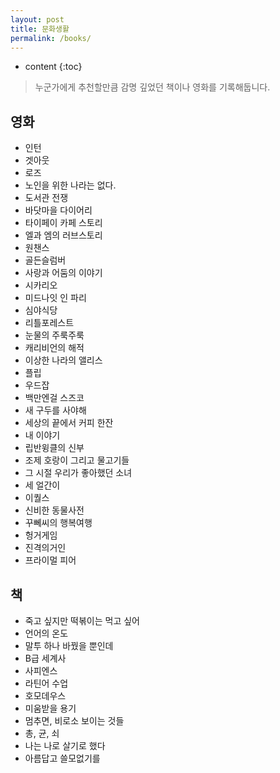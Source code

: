 ```yaml
---
layout: post
title: 문화생활
permalink: /books/
---
```


* content
{:toc}


> 누군가에게 추천할만큼 감명 깊었던 책이나 영화를 기록해둡니다.

영화
-----------------------------------------------------------------

+ 인턴
+ 겟아웃
+ 로즈
+ 노인을 위한 나라는 없다.
+ 도서관 전쟁
+ 바닷마을 다이어리
+ 타이페이 카페 스토리
+ 엘과 엠의 러브스토리
+ 원챈스
+ 골든슬럼버
+ 사랑과 어둠의 이야기
+ 시카리오
+ 미드나잇 인 파리
+ 심야식당
+ 리틀포레스트
+ 눈물의 주룩주룩
+ 캐리비언의 해적
+ 이상한 나라의 앨리스
+ 플립
+ 우드잡
+ 백만엔걸 스즈코
+ 새 구두를 사야해
+ 세상의 끝에서 커피 한잔
+ 내 이야기
+ 립반윙클의 신부
+ 조제 호랑이 그리고 물고기들
+ 그 시절 우리가 좋아했던 소녀
+ 세 얼간이
+ 이퀄스
+ 신비한 동물사전
+ 꾸뻬씨의 행복여행
+ 헝거게임
+ 진격의거인
+ 프라이멀 피어



책
-----------------------------------------------------------------

+ 죽고 싶지만 떡볶이는 먹고 싶어
+ 언어의 온도
+ 말투 하나 바꿨을 뿐인데 
+ B급 세계사
+ 사피엔스
+ 라틴어 수업
+ 호모데우스
+ 미움받을 용기
+ 멈추면, 비로소 보이는 것들
+ 총, 균, 쇠
+ 나는 나로 살기로 했다
+ 아름답고 쓸모없기를